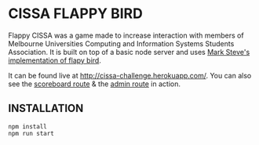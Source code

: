 # CISSA FLAPPY BIRD
Flappy CISSA was a game made to increase interaction with members of Melbourne Universities Computing and Information Systems Students Association.
It is built on top of a basic node server and uses [Mark Steve's](https://github.com/marksteve) [implementation of flapy bird](https://github.com/marksteve/dtmb).

It can be found live at http://cissa-challenge.herokuapp.com/. You can also see the [scoreboard route](http://cissa-challenge.herokuapp.com/scoreboard) & the [admin route](http://cissa-challenge.herokuapp.com/admin) in action.

## INSTALLATION

```
npm install
npm run start
```
